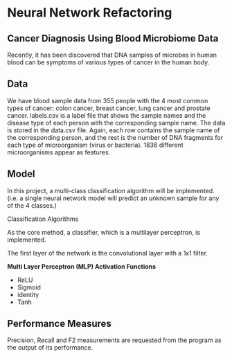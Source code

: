 # Neural Network Refactoring

## Cancer Diagnosis Using Blood Microbiome Data

Recently, it has been discovered that DNA samples of microbes in human blood can be symptoms of various types of cancer in the human body.

## Data 

We have blood sample data from 355 people with the 4 most common types of cancer: colon cancer, breast cancer, lung cancer and prostate cancer. labels.csv is a label file that shows the sample names and the disease type of each person with the corresponding sample name. The data is stored in the data.csv file. Again, each row contains the sample name of the corresponding person, and the rest is the number of DNA fragments for each type of microorganism (virus or bacteria). 1836 different microorganisms appear as features.

## Model

In this project, a multi-class classification algorithm will be implemented. (i.e. a single neural network model will predict an unknown sample for any of the 4 classes.)

Classification Algorithms

As the core method, a classifier, which is a multilayer perceptron, is implemented.

The first layer of the network is the convolutional layer with a 1x1 filter.

**Multi Layer Perceptron (MLP) Activation Functions**

- ReLU
- Sigmoid
- identity
- Tanh

## Performance Measures

Precision, Recall and F2 measurements are requested from the program as the output of its performance.
